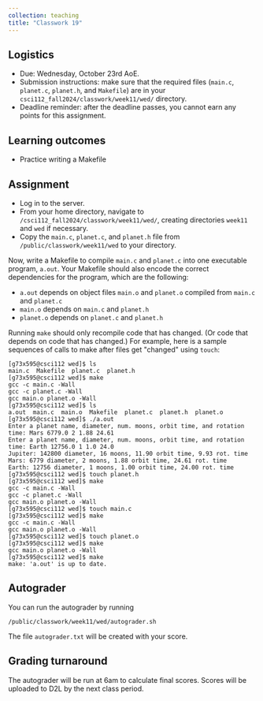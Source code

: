 ```yaml
---
collection: teaching
title: "Classwork 19"
---
```


## Logistics
* Due: Wednesday, October 23rd AoE.
* Submission instructions: make sure that the required files (`main.c`, `planet.c`, `planet.h`, and `Makefile`) are in your
	`csci112_fall2024/classwork/week11/wed/` directory.
* Deadline reminder: after the deadline passes, you cannot earn any points for
	this assignment.

## Learning outcomes
* Practice writing a Makefile

## Assignment

* Log in to the server.
* From your home directory, navigate to `/csci112_fall2024/classwork/week11/wed/`, creating directories `week11`
and `wed` if necessary.
* Copy the `main.c`, `planet.c`, and `planet.h` file from `/public/classwork/week11/wed` to your directory.

Now, write a Makefile to compile `main.c` and `planet.c` into one executable
program, `a.out`. Your Makefile should also encode the correct dependencies for
the program, which are the following:

* `a.out` depends on object files `main.o` and `planet.o` compiled from `main.c` and `planet.c`
* `main.o` depends on `main.c` and `planet.h`
* `planet.o` depends on `planet.c` and `planet.h`

Running `make` should only recompile code that has changed. (Or code that
depends on code that has changed.) For example, here is a sample sequences of
calls to make after files get "changed" using `touch`:

```
[g73x595@csci112 wed]$ ls
main.c  Makefile  planet.c  planet.h
[g73x595@csci112 wed]$ make
gcc -c main.c -Wall
gcc -c planet.c -Wall
gcc main.o planet.o -Wall
[g73x595@csci112 wed]$ ls
a.out  main.c  main.o  Makefile  planet.c  planet.h  planet.o
[g73x595@csci112 wed]$ ./a.out
Enter a planet name, diameter, num. moons, orbit time, and rotation time: Mars 6779.0 2 1.88 24.61
Enter a planet name, diameter, num. moons, orbit time, and rotation time: Earth 12756.0 1 1.0 24.0
Jupiter: 142800 diameter, 16 moons, 11.90 orbit time, 9.93 rot. time
Mars: 6779 diameter, 2 moons, 1.88 orbit time, 24.61 rot. time
Earth: 12756 diameter, 1 moons, 1.00 orbit time, 24.00 rot. time
[g73x595@csci112 wed]$ touch planet.h
[g73x595@csci112 wed]$ make
gcc -c main.c -Wall
gcc -c planet.c -Wall
gcc main.o planet.o -Wall
[g73x595@csci112 wed]$ touch main.c
[g73x595@csci112 wed]$ make
gcc -c main.c -Wall
gcc main.o planet.o -Wall
[g73x595@csci112 wed]$ touch planet.o
[g73x595@csci112 wed]$ make
gcc main.o planet.o -Wall
[g73x595@csci112 wed]$ make
make: 'a.out' is up to date.
```

## Autograder

You can run the autograder by running

```
/public/classwork/week11/wed/autograder.sh
```

The file `autograder.txt` will be created with your score.


## Grading turnaround

The autograder will be run at 6am to calculate final scores. Scores will be
uploaded to D2L by the next class period.
